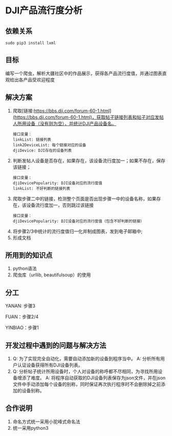 # DJI产品流行度分析

## 依赖关系

    sudo pip3 install lxml
 
## 目标
 
编写一个爬虫，解析大疆社区中的作品展示，获得各产品流行度值，并通过图表直观给出各产品受欢迎程度
 
## 解决方案
 
1. 爬取[链接:https://bbs.dji.com/forum-60-1.html](https://bbs.dji.com/forum-60-1.html)，获取帖子链接列表和帖子对应发帖人所用设备（没有则为空），并统计DJI产品设备名。
    ```
    接口变量：
    linkList: 链接列表
    link2DeviceList: 每个链接对应的设备
    djiDevice: DJI存在的设备列表
    ```
2. 判断发帖人设备是否存在，如果存在，该设备流行度加一；如果不存在，保存该链接；
    ```
    接口变量：
    djiDevicePopularity: DJI设备对应的流行度值
    linkList: 不好判断的链接列表
    ```
3. 爬取步骤二中的链接，检测整个页面是否出现步骤一中的设备名称，如果存在，该设备流行度加一，否则跳过该链接
    ```
    接口变量：
    djiDevicePopularity: DJI设备对应的流行度值（包含不好判断的链接）
    ```
4. 将步骤2/3中统计的流行度值归一化并制成图表，发到电子邮箱中; 
5. 形成文档

## 所用到的知识点

1. python语法
2. 爬虫库（urllib, beautifulsoup）的使用
 
## 分工
 
YANAN: 步骤3 
 
FUAN：步骤2/4 
 
YINBIAO：步骤1 

## 开发过程中遇到的问题与解决方法

1. Q: 为了实现完全自动化，需要自动添加新的设备到程序当中。
    A: 分析所有用户认证设备获得所有DJI设备列表。
2. Q: 分析帖子统计所用设备时，个人对设备的称呼都不尽相同，为寻找所用设备增添了难度。
    A: 将程序自动获取的DJI设备列表保存为json文件，并在json文件中手动添加每个设备的别称，同时保证再次执行程序时不会删除掉之前添加的设备别称。
 
## 合作说明
 
1. 命名方式统一采用小驼峰式命名法
2. 统一采用python3
